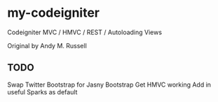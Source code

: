 my-codeigniter
==============

Codeigniter MVC / HMVC / REST / Autoloading Views

Original by Andy M. Russell

TODO
----
Swap Twitter Bootstrap for Jasny Bootstrap
Get HMVC working
Add in useful Sparks as default 

